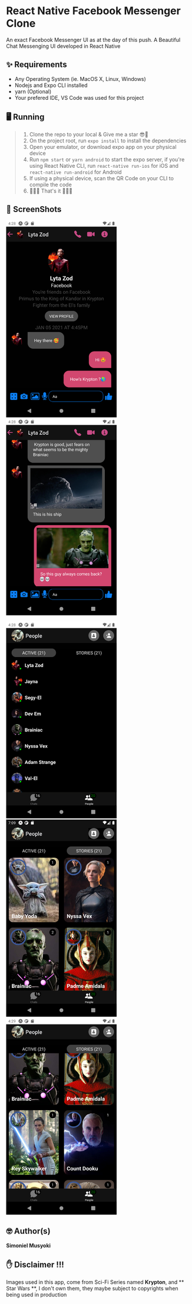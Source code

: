 # React Native Facebook Messenger Clone

An exact Facebook Messenger UI as at the day of this push.
A Beautiful Chat Messenging UI developed in React Native

## ✨ Requirements

- Any Operating System (ie. MacOS X, Linux, Windows)
- Nodejs and Expo CLI installed
- yarn (Optional)
- Your prefered IDE, VS Code was used for this project

## 🖥️ Running

> 1. Clone the repo to your local & Give me a star 😎🌟
> 2. On the project root, run `expo install` to install the dependencies
> 3. Open your emulator, or download expo app on your physical device
> 4. Run `npm start` or `yarn android` to start the expo server, if you're using React Native CLI, run `react-native run-ios` for iOS and `react-native run-android` for Android
> 5. If using a physical device, scan the QR Code on your CLI to compile the code
> 6. 👏👏👏 That's it 👏👏👏

## 📸 ScreenShots

<img src="screenshots/chats.png" width="300"/> <img src="screenshots/chats_with_images.png" width="300"/>

<img src="screenshots/active_users.png" width="300"/> <img src="screenshots/stories.png" width="300"/>
<img src="screenshots/stories_scrolled.png" width="300"/>

## 🤓 Author(s)

**Simoniel Musyoki**

## ✋ Disclaimer !!!

Images used in this app, come from Sci-Fi Series named **Krypton**, and ** Star Wars **, I don't own them, they maybe subject to copyrights when being used in production
